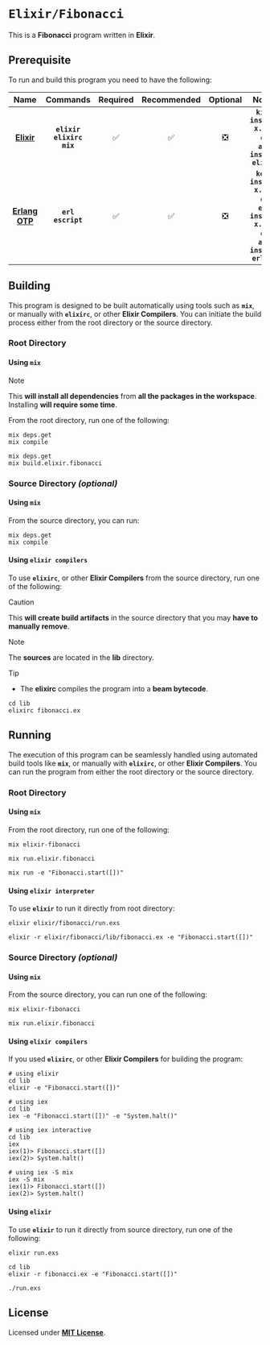 # `Elixir/Fibonacci`

This is a **Fibonacci** program written in **Elixir**.

## Prerequisite

To run and build this program you need to have the following:

<div align="center">

| Name | Commands | Required | Recommended | Optional | Notes |
|:----:|:--------:|:--------:|:-----------:|:--------:|:-----:|
| [**Elixir**](https://elixir.org/install) | **`elixir`**<br>**`elixirc`**<br>**`mix`** | &#9989; | &#9989; | &#10062; | **`kiex install x.y.z`**<br>or<br>**`apt install elixir`** |
| [**Erlang OTP**](https://www.erlang.org/downloads) | **`erl`**<br>**`escript`** | &#9989; | &#9989; | &#10062; | **`kerl install x.y.z`**<br>or<br>**`evm install x.y.z`**<br>or<br>**`apt install erlang`** |

</div>

## Building

This program is designed to be built automatically using tools such as
**`mix`**, or manually with **`elixirc`**, or other **Elixir Compilers**. You
can initiate the build process either from the root directory or the source
directory.

### Root Directory

#### Using `mix`

> [!NOTE]
> This **will install all dependencies** from **all the packages in the
> workspace**. Installing **will require some time**.

From the root directory, run one of the following:

```
mix deps.get
mix compile
```
```
mix deps.get
mix build.elixir.fibonacci
```

### Source Directory _(optional)_

#### Using `mix`

From the source directory, you can run:

```
mix deps.get
mix compile
```

#### Using `elixir compilers`

To use **`elixirc`**, or other **Elixir Compilers** from the source directory,
run one of the following:

> [!CAUTION]
> This **will create build artifacts** in the source directory that you may
> **have to manually remove**.

> [!NOTE]
> The **sources** are located in the **lib** directory.

> [!TIP]
> * The **elixirc** compiles the program into a **beam bytecode**.

```
cd lib
elixirc fibonacci.ex
```

## Running

The execution of this program can be seamlessly handled using automated build
tools like **`mix`**, or manually with **`elixirc`**, or other **Elixir
Compilers**. You can run the program from either the root directory or the
source directory.

### Root Directory

#### Using `mix`

From the root directory, run one of the following:

```
mix elixir-fibonacci
```
```
mix run.elixir.fibonacci
```
```
mix run -e "Fibonacci.start([])"
```

#### Using `elixir interpreter`

To use **`elixir`** to run it directly from root directory:

```
elixir elixir/fibonacci/run.exs
```
```
elixir -r elixir/fibonacci/lib/fibonacci.ex -e "Fibonacci.start([])"
```

### Source Directory _(optional)_

#### Using `mix`

From the source directory, you can run one of the following:

```
mix elixir-fibonacci
```
```
mix run.elixir.fibonacci
```

#### Using `elixir compilers`

If you used **`elixirc`**, or other **Elixir Compilers** for building the
program:

```
# using elixir
cd lib
elixir -e "Fibonacci.start([])"
```
```
# using iex
cd lib
iex -e "Fibonacci.start([])" -e "System.halt()"
```
```
# using iex interactive
cd lib
iex
iex(1)> Fibonacci.start([])
iex(2)> System.halt()
```
```
# using iex -S mix
iex -S mix
iex(1)> Fibonacci.start([])
iex(2)> System.halt()
```

#### Using `elixir`

To use **`elixir`** to run it directly from source directory, run one of the
following:

```
elixir run.exs
```
```
cd lib
elixir -r fibonacci.ex -e "Fibonacci.start([])"
```
```
./run.exs
```

## License

Licensed under [**MIT License**](LICENSE).
